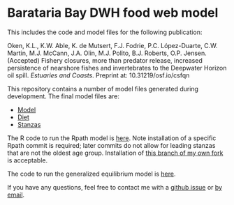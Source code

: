 # Barataria Bay DWH food web model

This includes the code and model files for the following publication:

Oken, K.L., K.W. Able, K. de Mutsert, F.J. Fodrie, P.C. López-Duarte, C.W. Martin, M.J. McCann, J.A. Olin, M.J. Polito, B.J. Roberts, O.P. Jensen. (Accepted) 
Fishery closures, more than predator release, increased persistence of nearshore fishes and invertebrates to the Deepwater Horizon oil spill. _Estuaries and Coasts_. 
Preprint at: 10.31219/osf.io/csfqn

This repository contains a number of model files generated during development. The final model files are:
* [Model](https://github.com/okenk/cwc/blob/main/Data/GroupInfo_data_deleted.csv)
* [Diet](https://github.com/okenk/cwc/blob/main/Data/Diet.csv)
* [Stanzas](https://github.com/okenk/cwc/blob/main/Data/stanzas.csv)

The R code to run the Rpath model is [here](https://github.com/okenk/cwc/blob/main/R/ecopath_inputs.R). Note installation of a specific Rpath commit is required; later
commits do not allow for leading stanzas that are not the oldest age group. Installation of 
[this branch of my own fork](https://github.com/okenk/Rpath/tree/before_stanza_changes) is acceptable. 

The code to run the generalized equilibrium model is [here](https://github.com/okenk/cwc/blob/main/R/runTradeOffmodel.R).

If you have any questions, feel free to contact me with a [github issue](https://github.com/okenk/cwc/issues) or [by email](kiva.oken@gnoaa.gov).
